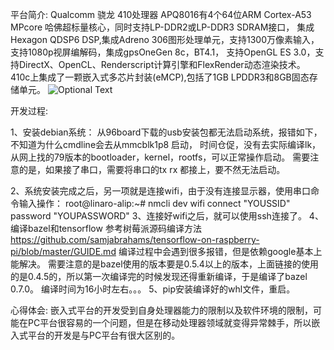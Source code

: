 平台简介:
    Qualcomm 骁龙 410处理器 APQ8016有4个64位ARM Cortex-A53 MPcore 哈佛超标量核心，同时支持LP-DDR2或LP-DDR3 SDRAM接口，
    集成Hexagon QDSP6 DSP,集成Adreno 306图形处理单元，支持1300万像素输入，支持1080p视屏编解码，集成gpsOneGen 8c，BT4.1，
    支持OpenGL ES 3.0，支持DirectX、OpenCL、Renderscript计算引擎和FlexRender动态渲染技术。
    410c上集成了一颗嵌入式多芯片封装(eMCP),包括了1GB LPDDR3和8GB固态存储单元。
    ![Optional Text](../../master/pictures/db410c.png)

开发过程:

1、安装debian系统：
    从96board下载的usb安装包都无法启动系统，报错如下，不知道为什么cmdline会去从mmcblk1p8 启动，
    时间仓促，没有去实际编译lk，从网上找的79版本的bootloader，kernel，rootfs，可以正常操作启动。
    需要注意的是，如果接了串口，需要将串口的tx rx 都接上，要不然无法启动。

2、系统安装完成之后，另一项就是连接wifi，由于没有连接显示器，使用串口命令输入操作：
    root@linaro-alip:~# nmcli dev wifi connect "YOUSSID" password "YOUPASSWORD"
3、连接好wifi之后，就可以使用ssh连接了。
4、编译bazel和tensorflow
    参考树莓派源码编译方法
    https://github.com/samjabrahams/tensorflow-on-raspberry-pi/blob/master/GUIDE.md
    编译过程中会遇到很多报错，但是依赖google基本上能解决。
    需要注意的是bazel使用的版本要是0.5.4以上的版本，上面链接的使用的是0.4.5的，所以第一次编译完的时候发现还得重新编译，于是编译了bazel 0.7.0。
    编译时间为16小时左右。。。
5、pip安装编译好的whl文件，重启。

心得体会:
    嵌入式平台的开发受到自身处理器能力的限制以及软件环境的限制，可能在PC平台很容易的一个问题，但是在移动处理器领域就变得异常棘手，所以嵌入式平台的开发是与PC平台有很大区别的。
